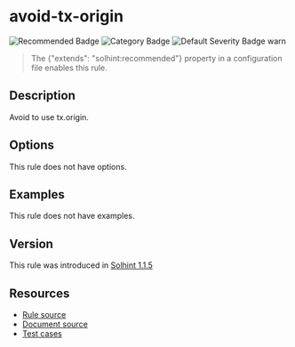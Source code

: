 <!---
This is a dynamically generated file. Do not edit manually.
date:        Sat, 24 Aug 2019 01:45:09 GMT
author:      "Peter Chung <touhonoob@gmail.com>"
--->

# avoid-tx-origin
![Recommended Badge](https://img.shields.io/badge/-Recommended-brightgreen)
![Category Badge](https://img.shields.io/badge/-Security%20Rules-informational)
![Default Severity Badge warn](https://img.shields.io/badge/Default%20Severity-warn-yellow)
> The {"extends": "solhint:recommended"} property in a configuration file enables this rule.


## Description
Avoid to use tx.origin.

## Options
This rule does not have options.

## Examples
This rule does not have examples.

## Version
This rule was introduced in [Solhint 1.1.5](https://github.com/protofire/solhint/tree/v1.1.5)

## Resources
- [Rule source](https://github.com/protofire/solhint/tree/master/lib/rules/security/avoid-tx-origin.js)
- [Document source](https://github.com/protofire/solhint/tree/master/docs/rules/security/avoid-tx-origin.md)
- [Test cases](https://github.com/protofire/solhint/tree/master/test/rules/security/avoid-tx-origin.js)

